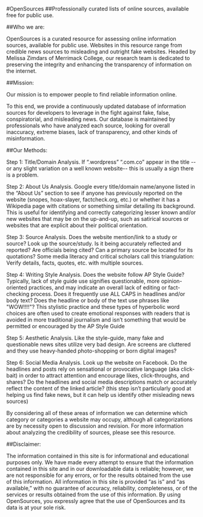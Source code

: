 #OpenSources
##Professionally curated lists of online sources, available free for public use.

##Who we are:

OpenSources is a curated resource for assessing online information sources, available for public use. Websites in this resource range from credible news sources to misleading and outright fake websites. Headed by Melissa Zimdars of Merrimack College, our research team is dedicated to preserving the integrity and enhancing the transparency of information on the internet.


##Mission:

Our mission is to empower people to find reliable information online.

To this end, we provide a continuously updated database of information sources for developers to leverage in the fight against fake, false, conspiratorial, and misleading news. Our database is maintained by professionals who have analyzed each source, looking for overall inaccuracy, extreme biases, lack of transparency, and other kinds of misinformation.

##Our Methods:

Step 1: Title/Domain Analysis. If “.wordpress” “.com.co” appear in the title -- or any slight variation on a well known website-- this is usually a sign there is a problem.

Step 2: About Us Analysis. Google every title/domain name/anyone listed in the “About Us” section to see if anyone has previously reported on the website (snopes, hoax-slayer, factcheck.org, etc.) or whether it has a Wikipedia page with citations or something similar detailing its background. This is useful for identifying and correctly categorizing lesser known and/or new websites that may be on the up-and-up, such as satirical sources or websites that are explicit about their political orientation.

Step 3: Source Analysis. Does the website mention/link to a study or source? Look up the source/study. Is it being accurately reflected and reported? Are officials being cited? Can a primary source be located for its quotations? Some media literacy and critical scholars call this triangulation: Verify details, facts, quotes, etc. with multiple sources.

Step 4: Writing Style Analysis. Does the website follow AP Style Guide? Typically, lack of style guide use signifies questionable, more opinion-oriented practices, and may indicate an overall lack of editing or fact-checking process. Does it frequently use ALL CAPS in headlines and/or body text? Does the headline or body of the text use phrases like "WOW!!!!"? This stylistic practice and these types of hyperbolic word choices are often used to create emotional responses with readers that is avoided in more traditional journalism and isn’t something that would be permitted or encouraged by the AP Style Guide

Step 5: Aesthetic Analysis. Like the style-guide, many fake and questionable news sites utilize very bad design. Are screens are cluttered and they use heavy-handed photo-shopping or born digital images?

Step 6: Social Media Analysis. Look up the website on Facebook. Do the headlines and posts rely on sensational or provocative language (aka click-bait) in order to attract attention and encourage likes, click-throughs, and shares? Do the headlines and social media descriptions match or accurately reflect the content of the linked article? (this step isn’t particularly good at helping us find fake news, but it can help us identify other misleading news sources)

By considering all of these areas of information we can determine which category or categories a website may occupy, although all categorizations are by necessity open to discussion and revision. For more information about analyzing the credibility of sources, please see this resource.

##Disclaimer:

The information contained in this site is for informational and educational purposes only. We have made every attempt to ensure that the information contained in this site and in our downloadable data is reliable; however, we are not responsible for any errors, or for the results obtained from the use of this information. All information in this site is provided “as is” and “as available,” with no guarantee of accuracy, reliability, completeness, or of the services or results obtained from the use of this information. By using OpenSources, you expressly agree that the use of OpenSources and its data is at your sole risk.
 
